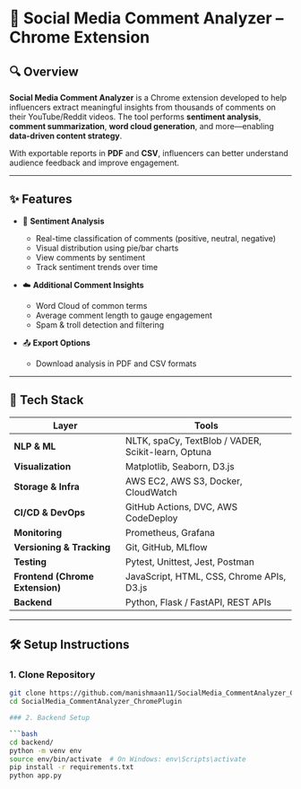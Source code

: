 # 🎥 Social Media Comment Analyzer – Chrome Extension

## 🔍 Overview

**Social Media Comment Analyzer** is a Chrome extension developed to help influencers extract meaningful insights from thousands of comments on their YouTube/Reddit videos. The tool performs **sentiment analysis**, **comment summarization**, **word cloud generation**, and more—enabling **data-driven content strategy**.

With exportable reports in **PDF** and **CSV**, influencers can better understand audience feedback and improve engagement.

---

## ✨ Features

- 🧠 **Sentiment Analysis**
  - Real-time classification of comments (positive, neutral, negative)
  - Visual distribution using pie/bar charts
  - View comments by sentiment
  - Track sentiment trends over time

- ☁️ **Additional Comment Insights**
  - Word Cloud of common terms
  - Average comment length to gauge engagement
  - Spam & troll detection and filtering

- 📤 **Export Options**
  - Download analysis in PDF and CSV formats

---

## 🧰 Tech Stack

| Layer | Tools |
|-------|-------|
| **NLP & ML** | NLTK, spaCy, TextBlob / VADER, Scikit-learn, Optuna |
| **Visualization** | Matplotlib, Seaborn, D3.js |
| **Storage & Infra** | AWS EC2, AWS S3, Docker, CloudWatch |
| **CI/CD & DevOps** | GitHub Actions, DVC, AWS CodeDeploy |
| **Monitoring** | Prometheus, Grafana |
| **Versioning & Tracking** | Git, GitHub, MLflow |
| **Testing** | Pytest, Unittest, Jest, Postman |
| **Frontend (Chrome Extension)** | JavaScript, HTML, CSS, Chrome APIs, D3.js |
| **Backend** | Python, Flask / FastAPI, REST APIs |

---

## 🛠️ Setup Instructions

### 1. Clone Repository

```bash
git clone https://github.com/manishmaan11/SocialMedia_CommentAnalyzer_ChromePlugin.git
cd SocialMedia_CommentAnalyzer_ChromePlugin

### 2. Backend Setup

```bash
cd backend/
python -m venv env
source env/bin/activate  # On Windows: env\Scripts\activate
pip install -r requirements.txt
python app.py


